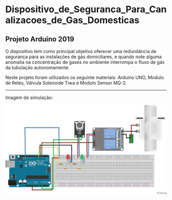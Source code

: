# Dispositivo_de_Seguranca_Para_Canalizacoes_de_Gas_Domesticas
 ## Projeto Arduino 2019
 
 
O dispositivo tem como principal objetivo oferecer uma redundância de segurança para as instalações de gás domiciliares, e quando note alguma anomalia na concentração de gases no ambiente interrompa o fluxo de gás da tubulação autonomamente.

Neste projeto foram utilizados os seguinte materiais: Arduino UNO, Modulo de Reles, Válvula Solenoide Tiwa e Modulo Sensor MQ-2.


______________________________________________________________________________________


Imagem de simulação:

![Esquema Elétrico do Protótipo](https://github.com/luiswolski/Dispositivo_de_Seguranca_Para_Canalizacoes_de_Gas_Domesticas/blob/main/Imagens/Esquema%20El%C3%A9trico%20do%20Prot%C3%B3tipo.jpg)
